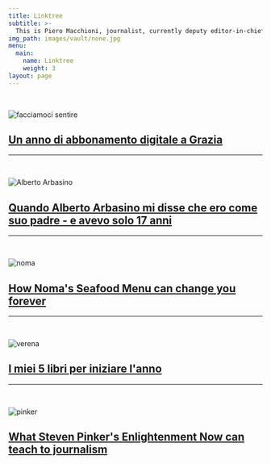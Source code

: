```yaml
---
title: Linktree
subtitle: >-
  This is Piero Macchioni, journalist, currently deputy editor-in-chief at Grazia Magazine Italy. Follow the link you like below.
img_path: images/vault/none.jpg
menu:
  main:
    name: Linktree
    weight: 3
layout: page
---
```


<br/>

![facciamoci sentire](/images/facciamocisentire.jpeg)

## [Un anno di abbonamento digitale a Grazia](https://www.abbonamenti.it/vincolata/r30106?check=FF1F1BE276FB1F2E1CCEA3BEF5258E06&codiceOmaggio=6CCD539167B60D0E)

---
<br/>

![Alberto Arbasino](/images/vault/arbasino.jpg)

## [Quando Alberto Arbasino mi disse che ero come suo padre - e avevo solo 17 anni](https://macchioni.cc/posts/2020-03-23-arbasino-mekong-stroncatura/)

---
<br/>

![noma](/images/vault/aoutnoma.jpg)

## [How Noma's Seafood Menu can change you forever](https://macchioni.cc/posts/2020-02-02-noma-seafood-menu-2020-can-change-you/)
---
<br/>

![verena](/images/vault/verena.jpg)

## [I miei 5 libri per iniziare l'anno](https://macchioni.cc/posts/2019-12-28-cinque-libri-leggere-2019/)

---
<br/>

![pinker](/images/vault/pinker.jpg)

## [What Steven Pinker's Enlightenment Now can teach to journalism](https://macchioni.cc/posts/2018-02-02-steven-pinker-enlightenment-for-journalism/)